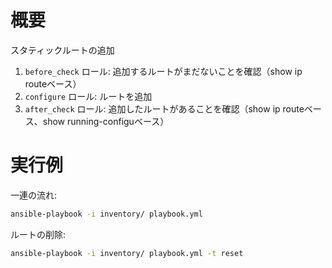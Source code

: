 # 概要

スタティックルートの追加

1. `before_check` ロール: 追加するルートがまだないことを確認（show ip routeベース）
1. `configure` ロール: ルートを追加
1. `after_check` ロール: 追加したルートがあることを確認（show ip routeベース、show running-configuベース）


# 実行例

一連の流れ:

```sh
ansible-playbook -i inventory/ playbook.yml 
```

ルートの削除:
```sh
ansible-playbook -i inventory/ playbook.yml -t reset
```